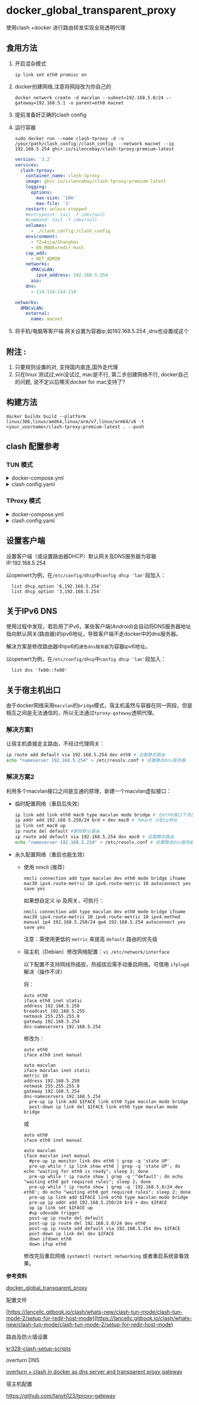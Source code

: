 # docker_global_transparent_proxy
使用clash +docker 进行路由转发实现全局透明代理

## 食用方法
1. 开启混杂模式

    `ip link set eth0 promisc on`

1. docker创建网络,注意将网段改为你自己的

    `docker network create -d macvlan --subnet=192.168.5.0/24 --gateway=192.168.5.1 -o parent=eth0 macnet`

1. 提前准备好正确的clash config

1. 运行容器

    `sudo docker run --name clash-tproxy -d -v /your/path/clash_config:/clash_config  --network macnet --ip 192.168.5.254 ghcr.io/silencebay/clash-tproxy:premium-latest`

    ```yaml
    version: '3.2'
    services:
      clash-tproxy:
        container_name: clash-tproxy
        image: ghcr.io/silencebay/clash-tproxy:premium-latest
        logging:
          options:
            max-size: '10m'
            max-file: '3'
        restart: unless-stopped
        #entrypoint: tail -f /dev/null
        #command: tail -f /dev/null
        volumes:
          - ./clash_config:/clash_config
        environment:
          - TZ=Asia/Shanghai
          - EN_MODE=redir-host
        cap_add:
          - NET_ADMIN
        networks:
          dMACvLAN:
            ipv4_address: 192.168.5.254
          aio:
        dns:
          - 114.114.114.114

    networks:
      dMACvLAN:
        external:
          name: macnet
    ```

1. 将手机/电脑等客户端 网关设置为容器ip,如192.168.5.254 ,dns也设置成这个


## 附注 : 

1. 只要规则设置的对, 支持国内直连,国外走代理
1. 只在linux 测试过,win没试过, mac是不行, 第二步创建网络不行, docker自己的问题, 说不定以后哪天docker for mac支持了?

## 构建方法
`docker buildx build --platform linux/386,linux/amd64,linux/arm/v7,linux/arm64/v8 -t <your_username>/clash-tproxy:premium-latest . --push`

## clash 配置参考

### TUN 模式

<details>
  <summary>docker-compose.yml</summary>

  ```yaml
  version: "3.4"

  services:
    clash-tproxy:
      container_name: clash-tproxy
      image: ghcr.io/silencebay/clash-tproxy:premium-latest
      logging:
        options:
          max-size: '10m'
          max-file: '3'
      restart: unless-stopped
      volumes:
        - ./clash_config:/clash_config
      environment:
        - TZ=Asia/Shanghai
        - EN_MODE=redir-host
        - EN_MODE_TUN=1
      cap_add:
        - NET_ADMIN
      networks:
        dMACvLAN:
          ipv4_address: 192.168.5.254
      dns:
        - 114.114.114.114

  networks:
    dMACvLan:
      external:
        name: macnet
  ```
</details>

<details>
  <summary>clash config.yaml</summary>

  ```yaml
  # Port of HTTP(S) proxy server on the local end
  # port: 7890

  # Port of SOCKS5 proxy server on the local end
  socks-port: 7891

  # Transparent proxy server port for Linux and macOS
  # redir-port: 7892

  # HTTP(S) and SOCKS5 server on the same port
  # mixed-port: 7890

  # authentication of local SOCKS5/HTTP(S) server
  # authentication:
  #  - "user1:pass1"
  #  - "user2:pass2"

  # Set to true to allow connections to the local-end server from
  # other LAN IP addresses
  allow-lan: true

  # This is only applicable when `allow-lan` is `true`
  # '*': bind all IP addresses
  # 192.168.122.11: bind a single IPv4 address
  # "[aaaa::a8aa:ff:fe09:57d8]": bind a single IPv6 address
  bind-address: "*"

  # Clash router working mode
  # rule: rule-based packet routing
  # global: all packets will be forwarded to a single endpoint
  # direct: directly forward the packets to the Internet
  mode: rule

  # Clash by default prints logs to STDOUT
  # info / warning / error / debug / silent
  log-level: debug

  # When set to false, resolver won't translate hostnames to IPv6 addresses
  ipv6: false

  # RESTful web API listening address
  external-controller: 0.0.0.0:9090

  # A relative path to the configuration directory or an absolute path to a
  # directory in which you put some static web resource. Clash core will then
  # serve it at `http://{{external-controller}}/ui`.
  # external-ui: dashboard

  # Secret for the RESTful API (optional)
  # Authenticate by spedifying HTTP header `Authorization: Bearer ${secret}`
  # ALWAYS set a secret if RESTful API is listening on 0.0.0.0
  # secret: ""

  # Outbound interface name
  # interface-name: en0

  # Static hosts for DNS server and connection establishment, only works
  # when `dns.enhanced-mode` is `redir-host`.
  #
  # Wildcard hostnames are supported (e.g. *.clash.dev, *.foo.*.example.com)
  # Non-wildcard domain names have a higher priority than wildcard domain names
  # e.g. foo.example.com > *.example.com > .example.com
  # P.S. +.foo.com equals to .foo.com and foo.com
  hosts:
    # '*.clash.dev': 127.0.0.1
    # '.dev': 127.0.0.1
    # 'alpha.clash.dev': '::1'

  tun:
    enable: true
    stack: system # or gvisor
    dns-hijack:
      - 192.168.5.252
    #   - 8.8.8.8:53
    #   - tcp://8.8.8.8:53
    # macOS-auto-route: true # auto set global route
    # macOS-auto-detect-interface: true # conflict with interface-name

  # DNS server settings
  # This section is optional. When not present, the DNS server will be disabled.
  dns:
    enable: true
    listen: 0.0.0.0:1053
    # ipv6: false # when the false, response to AAAA questions will be empty

    # These nameservers are used to resolve the DNS nameserver hostnames below.
    # Specify IP addresses only
    default-nameserver:
      - 192.168.5.252
      # - 114.114.114.114
      # - 8.8.8.8
    enhanced-mode: redir-host # or fake-ip
    fake-ip-range: 198.18.0.1/16 # Fake IP addresses pool CIDR
    # use-hosts: true # lookup hosts and return IP record

    # Hostnames in this list will not be resolved with fake IPs
    # i.e. questions to these domain names will always be answered with their
    # real IP addresses
    # fake-ip-filter:
    #   - '*.lan'
    #   - localhost.ptlogin2.qq.com

    # Supports UDP, TCP, DoT, DoH. You can specify the port to connect to.
    # All DNS questions are sent directly to the nameserver, without proxies
    # involved. Clash answers the DNS question with the first result gathered.
    nameserver:
      - 192.168.5.252
      # - 114.114.114.114 # default value
      # - 8.8.8.8 # default value
      # - tls://dns.rubyfish.cn:853 # DNS over TLS
      # - https://1.1.1.1/dns-query # DNS over HTTPS

    # When `fallback` is present, the DNS server will send concurrent requests
    # to the servers in this section along with servers in `nameservers`.
    # The answers from fallback servers are used when the GEOIP country
    # is not `CN`.
    # fallback:
    #   - tcp://1.1.1.1

    # If IP addresses resolved with servers in `nameservers` are in the specified
    # subnets below, they are considered invalid and results from `fallback`
    # servers are used instead.
    #
    # IP address resolved with servers in `nameserver` is used when
    # `fallback-filter.geoip` is true and when GEOIP of the IP address is `CN`.
    #
    # If `fallback-filter.geoip` is false, results from `nameserver` nameservers
    # are always used if not match `fallback-filter.ipcidr`.
    #
    # This is a countermeasure against DNS pollution attacks.
    fallback-filter:
      geoip: true
      ipcidr:
        # - 240.0.0.0/4
      # domain:
      #   - '+.google.com'
      #   - '+.facebook.com'
      #   - '+.youtube.com'

  proxies:

...
```
</details>

### TProxy 模式

<details>
  <summary>docker-compose.yml</summary>

  ```yaml
  version: "3.4"

  services:
    clash-tproxy:
      container_name: clash-tproxy
      image: ghcr.io/silencebay/clash-tproxy:premium-latest
      logging:
        options:
          max-size: '10m'
          max-file: '3'
      restart: unless-stopped
      volumes:
        - ./clash_config:/clash_config
      environment:
        - TZ=Asia/Shanghai
        - EN_MODE=redir-host
      cap_add:
        - NET_ADMIN
      networks:
        dMACvLAN:
          ipv4_address: 192.168.5.254
      dns:
        - 114.114.114.114

  networks:
    dMACvLan:
      external:
        name: macnet
  ```
</details>

<details>
  <summary>clash config.yaml</summary>

  ```yaml
  # Port of HTTP(S) proxy server on the local end
  # port: 7890

  # Port of SOCKS5 proxy server on the local end
  socks-port: 7891

  # Transparent proxy server port for Linux and macOS
  # redir-port: 7892

  # Transparent proxy server port for Linux (TProxy TCP and TProxy UDP)
  tproxy-port: 7893

  # HTTP(S) and SOCKS5 server on the same port
  # mixed-port: 7890

  # authentication of local SOCKS5/HTTP(S) server
  # authentication:
  #  - "user1:pass1"
  #  - "user2:pass2"

  # Set to true to allow connections to the local-end server from
  # other LAN IP addresses
  allow-lan: true

  # This is only applicable when `allow-lan` is `true`
  # '*': bind all IP addresses
  # 192.168.122.11: bind a single IPv4 address
  # "[aaaa::a8aa:ff:fe09:57d8]": bind a single IPv6 address
  bind-address: "*"

  # Clash router working mode
  # rule: rule-based packet routing
  # global: all packets will be forwarded to a single endpoint
  # direct: directly forward the packets to the Internet
  mode: rule

  # Clash by default prints logs to STDOUT
  # info / warning / error / debug / silent
  log-level: debug

  # When set to false, resolver won't translate hostnames to IPv6 addresses
  ipv6: false

  # RESTful web API listening address
  external-controller: 0.0.0.0:9090

  # A relative path to the configuration directory or an absolute path to a
  # directory in which you put some static web resource. Clash core will then
  # serve it at `http://{{external-controller}}/ui`.
  # external-ui: dashboard

  # Secret for the RESTful API (optional)
  # Authenticate by spedifying HTTP header `Authorization: Bearer ${secret}`
  # ALWAYS set a secret if RESTful API is listening on 0.0.0.0
  # secret: ""

  # Outbound interface name
  # interface-name: en0

  # Static hosts for DNS server and connection establishment, only works
  # when `dns.enhanced-mode` is `redir-host`.
  #
  # Wildcard hostnames are supported (e.g. *.clash.dev, *.foo.*.example.com)
  # Non-wildcard domain names have a higher priority than wildcard domain names
  # e.g. foo.example.com > *.example.com > .example.com
  # P.S. +.foo.com equals to .foo.com and foo.com
  hosts:
    # '*.clash.dev': 127.0.0.1
    # '.dev': 127.0.0.1
    # 'alpha.clash.dev': '::1'

  # DNS server settings
  # This section is optional. When not present, the DNS server will be disabled.
  dns:
    enable: true
    listen: 0.0.0.0:53
    # ipv6: false # when the false, response to AAAA questions will be empty

    # These nameservers are used to resolve the DNS nameserver hostnames below.
    # Specify IP addresses only
    default-nameserver:
      - 192.168.5.252
      # - 114.114.114.114
      # - 8.8.8.8
    enhanced-mode: redir-host # or fake-ip
    fake-ip-range: 198.18.0.1/16 # Fake IP addresses pool CIDR
    # use-hosts: true # lookup hosts and return IP record

    # Hostnames in this list will not be resolved with fake IPs
    # i.e. questions to these domain names will always be answered with their
    # real IP addresses
    # fake-ip-filter:
    #   - '*.lan'
    #   - localhost.ptlogin2.qq.com

    # Supports UDP, TCP, DoT, DoH. You can specify the port to connect to.
    # All DNS questions are sent directly to the nameserver, without proxies
    # involved. Clash answers the DNS question with the first result gathered.
    nameserver:
      - 192.168.5.252
      # - 114.114.114.114 # default value
      # - 8.8.8.8 # default value
      # - tls://dns.rubyfish.cn:853 # DNS over TLS
      # - https://1.1.1.1/dns-query # DNS over HTTPS

    # When `fallback` is present, the DNS server will send concurrent requests
    # to the servers in this section along with servers in `nameservers`.
    # The answers from fallback servers are used when the GEOIP country
    # is not `CN`.
    # fallback:
    #   - tcp://1.1.1.1

    # If IP addresses resolved with servers in `nameservers` are in the specified
    # subnets below, they are considered invalid and results from `fallback`
    # servers are used instead.
    #
    # IP address resolved with servers in `nameserver` is used when
    # `fallback-filter.geoip` is true and when GEOIP of the IP address is `CN`.
    #
    # If `fallback-filter.geoip` is false, results from `nameserver` nameservers
    # are always used if not match `fallback-filter.ipcidr`.
    #
    # This is a countermeasure against DNS pollution attacks.
    fallback-filter:
      geoip: true
      ipcidr:
        # - 240.0.0.0/4
      # domain:
      #   - '+.google.com'
      #   - '+.facebook.com'
      #   - '+.youtube.com'

  proxies:

...
```
</details>

## 设置客户端
设置客户端（或设置路由器DHCP）默认网关及DNS服务器为容器IP:192.168.5.254

以openwrt为例，在`/etc/config/dhcp`中`config dhcp 'lan'`段加入：

```
  list dhcp_option '6,192.168.5.254'
  list dhcp_option '3,192.168.5.254'
```
## 关于IPv6 DNS
使用过程中发现，若启用了IPv6，某些客户端(Android)会自动将DNS服务器地址指向默认网关(路由器)的ipv6地址，导致客户端不走docker中的dns服务器。

解决方案是修改路由器中ipv6的`通告dns服务器`为容器ipv6地址。

以openwrt为例，在`/etc/config/dhcp`中`config dhcp 'lan'`段加入：
```
  list dns 'fe80::fe80'
```

## 关于宿主机出口
由于docker网络采用`macvlan`的`bridge`模式，宿主机虽然与容器在同一网段，但是相互之间是无法通信的，所以无法通过`tproxy-gateway`透明代理。

### 解决方案1

让宿主机直接走主路由，不经过代理网关：

```bash
ip route add default via 192.168.5.254 dev eth0 # 设置静态路由
echo "nameserver 192.168.5.254" > /etc/resolv.conf # 设置静态dns服务器
```

### 解决方案2

利用多个macvlan接口之间是互通的原理，新建一个macvlan虚拟接口：

* 临时配置网络（重启后失效）

   ```bash
   ip link add link eth0 mac0 type macvlan mode bridge # 在eth0接口下添加一个macvlan虚拟接口
   ip addr add 192.168.5.250/24 brd + dev mac0 # 为mac0 分配ip地址
   ip link set mac0 up
   ip route del default #删除默认路由
   ip route add default via 192.168.5.254 dev mac0 # 设置静态路由
   echo "nameserver 192.168.5.254" > /etc/resolv.conf # 设置静态dns服务器
   ```

* 永久配置网络（重启也能生效）

   * 使用 nmcli (推荐）

      `nmcli connection add type macvlan dev eth0 mode bridge ifname mac30 ipv4.route-metric 10 ipv6.route-metric 10 autoconnect yes save yes`

      如果想自定义 ip 及网关，可执行：

      `nmcli connection add type macvlan dev eth0 mode bridge ifname mac30 ipv4.route-metric 10 ipv6.route-metric 10 ipv4.method manual ip4 192.168.5.250/24 gw4 192.168.5.254 autoconnect yes save yes`

      注意：需使用更低的 `metric` 来提高 `default` 路由的优先级

   * 宿主机（Debian）修改网络配置：`vi /etc/network/interface`

      以下配置不支持网线热插拔，热插拔后需手动重启网络。可借用 `ifplugd` 解决（操作不详）

      将：
   
      ```
      auto eth0
      iface eth0 inet static
      address 192.168.5.250
      broadcast 192.168.5.255
      netmask 255.255.255.0
      gateway 192.168.5.254
      dns-nameservers 192.168.5.254
      ```
   
      修改为：
   
      ```
      auto eth0
      iface eth0 inet manual
   
      auto macvlan
      iface macvlan inet static
      metric 10
      address 192.168.5.250
      netmask 255.255.255.0
      gateway 192.168.5.254
      dns-nameservers 192.168.5.254
      	pre-up ip link add $IFACE link eth0 type macvlan mode bridge
      	post-down ip link del $IFACE link eth0 type macvlan mode bridge
      ```
   
      或
   
      ```
      auto eth0
      iface eth0 inet manual
   
      auto macvlan
      iface macvlan inet manual
      	#pre-up ip monitor link dev eth0 | grep -q 'state UP'
      	pre-up while ! ip link show eth0 | grep -q 'state UP'; do echo "waiting for eth0 is ready"; sleep 2; done
      	pre-up while ! ip route show | grep -q '^default'; do echo "waiting eth0 got required rules"; sleep 2; done
      	pre-up while ! ip route show | grep -q '192.168.5.0/24 dev eth0'; do echo "waiting eth0 got required rules"; sleep 2; done
      	pre-up ip link add $IFACE link eth0 type macvlan mode bridge
      	pre-up ip addr add 192.168.5.250/24 brd + dev $IFACE
      	up ip link set $IFACE up
      	#up udevadm trigger
      	post-up ip route del default
      	post-up ip route del 192.168.5.0/24 dev eth0
      	post-up ip route add default via 192.168.5.254 dev $IFACE
      	post-down ip link del dev $IFACE
      	down ifdown eth0
      	down ifup eth0
      ```
   
      修改完后重启网络  `systemctl restart networking` 或者重启系统查看效果。


**参考资料**

[docker_global_transparent_proxy](https://github.com/YouYII/docker_global_transparent_proxy)

配置文件

[https://lancellc.gitbook.io/clash/whats-new/clash-tun-mode/clash-tun-mode-2/setup-for-redir-host-mode](https://lancellc.gitbook.io/clash/whats-new/clash-tun-mode/clash-tun-mode-2/setup-for-redir-host-mode)

路由及防火墙设置

[kr328-clash-setup-scripts](https://github.com/h0cheung/kr328-clash-setup-scripts)

overturn DNS

[overturn + clash in docker as dns server and transparent proxy gateway](https://gist.github.com/killbus/69fdabdd1d8ae8f4030f4f96307ffa1b)

宿主机配置

https://github.com/fanyh123/tproxy-gateway